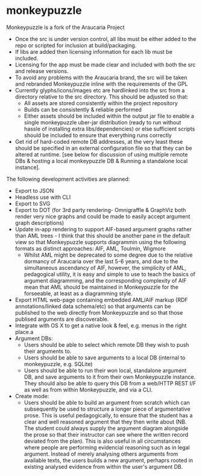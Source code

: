monkeypuzzle
============

Monkeypuzzle is a fork of the Araucaria Project

* Once the src is under version control, all libs must be either added to the repo or scripted for inclusion at build/packaging.
* If libs are added then licensing information for each lib must be included.
* Licensing for the app must be made clear and included with both the src and release versions.
* To avoid any problems with the Araucaria brand, the src will be taken and rebranded Monkeypuzzle inline with the requirements of the GPL
* Currently glyphs/icons/images etc are hardlinked into the src from a directory relative to the src directory. This should be adjusted so that:
    * All assets are stored consistently within the project repository
	* Builds can be consistently & reliable performed
	* Either assets should be included within the output jar file to enable a single monkeypuzzle uber-jar distribution (ready to run without hassle of installing extra libs/dependencies) or else sufficient scripts should be included to ensure that everything runs correctly
* Get rid of hard-coded remote DB addresses, at the very least these should be specified in an external configuration file so that they can be altered at runtime. [see below for discussion of using multiple remote DBs & hosting a local monkeypuzzle DB & Running a standalone local instance].

The following development activities are planned:
* Export to JSON
* Headless use with CLI
* Export to SVG
* Export to DOT (for 3rd party rendering- Omnigraffle & GraphViz both render very nice graphs and could be made to easily accept argument graph descriptions)
* Update in-app rendering to support AIF-based argument graphs rather than AML trees - I think that this should be another pane in the default view so that Monkeypuzzle supports diagrammin using the following formats as distinct approaches: AIF, AML, Toulmin, Wigmore
    * Whilst AML might be deprecated to some degree due to the relative dormancy of Araucaria over the last 5-6 years, and due to the simultaneous ascendancy of AIF, however, the simplicity of AML, pedagogical utility, it is easy and simple to use to teach the basics of argument diagramming, and the corresponding complexity of AIF mean that AML should be maintained in Monkeypuzzle for the forseeable, at least as a diagramming style.
* Export HTML web-page containing embedded AML/AIF markup (RDF annotations/linked data schema/etc) so that arguments can be published to the web directly from Monkeypuzzle and so that those publised arguments are discoverable.
* Integrate with OS X to get a native look & feel, e.g. menus in the right place.a
* Argument DBs:
    * Users should be able to select which remote DB they wish to push their arguments to.
	* Users should be able to save arguments to a local DB (internal to monkeypuzzle, e.g. SQLite)
	* Users should be able to run their won local, standalone argument DB, and save arguments to it from their own Monkeypuzzle instance. They should also be able to query this DB from a web/HTTP REST I/F as well as from within Monkeypuzzle, and via a CLI.
* Create mode:
    * Users should be able to build an argument from scratch which can subsequently be used to structure a longer piece of argumentative prose. This is useful pedagogically, to ensure that the student has a clear and well reasoned argument that they then write about (NB. The student could always supply the argument diagram alongside the prose so that their instructor can see where the written record deviated from the plan). This is also useful in all circumstances where people are performing evidencial reasoning such as in legal argument. Instead of merely analysing others arguments from available texts, the users builds a new argument, perhaprs rooted in existing analysed evidence from within the user's argument DB.
